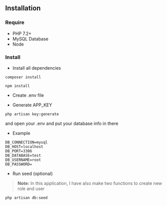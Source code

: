 ## Installation
### Require
* PHP 7.2+
* MySQL Database
* Node
### Install
- Install all dependencies
```
composer install
```
```
npm install
```

* Create .env file
- Generate APP_KEY
```
php artisan key:generate
```

and open your .env and put your database info in there
* Example
```
DB_CONNECTION=mysql
DB_HOST=localhost
DB_PORT=3306
DB_DATABASE=test
DB_USERNAME=root
DB_PASSWORD=
```
* Run seed (optional)
> **Note:** In this application, I have also make two functions to create new role and user
```
php artisan db:seed
```

